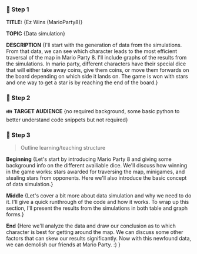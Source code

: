### :pushpin: Step 1
**TITLE:**
{Ez Wins (MarioParty8)}

**TOPIC**
{Data simulation}

**DESCRIPTION**
{I'll start with the generation of data from the simulations. From that data, we can see which character leads to the most efficient traversal of the map in Mario Party 8. I'll include graphs of the results from the simulations. In mario party, different characters have their special dice that will either take away coins, give them coins, or move them forwards on the board depending on which side it lands on. The game is won with stars and one way to get a star is by reaching the end of the board.}

### :pushpin: Step 2
:family: **TARGET AUDIENCE**
{no required background, some basic python to better understand code snippets but not required}

### :pushpin: Step 3
> Outline learning/teaching structure

**Beginning**
{Let's start by introducing Mario Party 8 and giving some background info on the different availiable dice. We'll discuss how winning in the game works: stars awarded for traversing the map, minigames, and stealing stars from opponents. Here we'll also introduce the basic concept of data simulation.}

**Middle**
{Let's cover a bit more about data simulation and why we need to do it. I'll give a quick runthrough of the code and how it works. To wrap up this section, I'll present the results from the simulations in both table and graph forms.}

**End**
{Here we'll analyze the data and draw our conclusion as to which character is best for getting around the map. We can discuss some other factors that can skew our results significantly. Now with this newfound data, we can demolish our friends at Mario Party. :) }